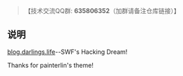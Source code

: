> 【技术交流QQ群: **635806352**（加群请备注仓库链接）】

## 说明

[blog.darlings.life](http://blog.darlings.life)--SWF's Hacking Dream!

Thanks for painterlin's theme!
